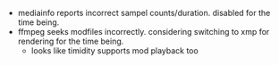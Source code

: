 - mediainfo reports incorrect sampel counts/duration. disabled for the time being.
- ffmpeg seeks modfiles incorrectly. considering switching to xmp for rendering for the time being.
	- looks like timidity supports mod playback too
